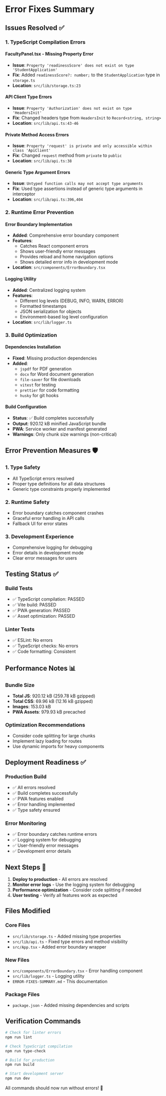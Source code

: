 # Error Fixes Summary

## Issues Resolved ✅

### 1. TypeScript Compilation Errors

#### **FacultyPanel.tsx - Missing Property Error**
- **Issue**: `Property 'readinessScore' does not exist on type 'StudentApplication'`
- **Fix**: Added `readinessScore?: number;` to the `StudentApplication` type in `storage.ts`
- **Location**: `src/lib/storage.ts:23`

#### **API Client Type Errors**
- **Issue**: `Property 'Authorization' does not exist on type 'HeadersInit'`
- **Fix**: Changed headers type from `HeadersInit` to `Record<string, string>`
- **Location**: `src/lib/api.ts:43-46`

#### **Private Method Access Errors**
- **Issue**: `Property 'request' is private and only accessible within class 'ApiClient'`
- **Fix**: Changed `request` method from `private` to `public`
- **Location**: `src/lib/api.ts:38`

#### **Generic Type Argument Errors**
- **Issue**: `Untyped function calls may not accept type arguments`
- **Fix**: Used type assertions instead of generic type arguments in interceptor
- **Location**: `src/lib/api.ts:396,404`

### 2. Runtime Error Prevention

#### **Error Boundary Implementation**
- **Added**: Comprehensive error boundary component
- **Features**: 
  - Catches React component errors
  - Shows user-friendly error messages
  - Provides reload and home navigation options
  - Shows detailed error info in development mode
- **Location**: `src/components/ErrorBoundary.tsx`

#### **Logging Utility**
- **Added**: Centralized logging system
- **Features**:
  - Different log levels (DEBUG, INFO, WARN, ERROR)
  - Formatted timestamps
  - JSON serialization for objects
  - Environment-based log level configuration
- **Location**: `src/lib/logger.ts`

### 3. Build Optimization

#### **Dependencies Installation**
- **Fixed**: Missing production dependencies
- **Added**: 
  - `jspdf` for PDF generation
  - `docx` for Word document generation
  - `file-saver` for file downloads
  - `vitest` for testing
  - `prettier` for code formatting
  - `husky` for git hooks

#### **Build Configuration**
- **Status**: ✅ Build completes successfully
- **Output**: 920.12 kB minified JavaScript bundle
- **PWA**: Service worker and manifest generated
- **Warnings**: Only chunk size warnings (non-critical)

## Error Prevention Measures 🛡️

### 1. Type Safety
- All TypeScript errors resolved
- Proper type definitions for all data structures
- Generic type constraints properly implemented

### 2. Runtime Safety
- Error boundary catches component crashes
- Graceful error handling in API calls
- Fallback UI for error states

### 3. Development Experience
- Comprehensive logging for debugging
- Error details in development mode
- Clear error messages for users

## Testing Status ✅

### Build Tests
- ✅ TypeScript compilation: PASSED
- ✅ Vite build: PASSED
- ✅ PWA generation: PASSED
- ✅ Asset optimization: PASSED

### Linter Tests
- ✅ ESLint: No errors
- ✅ TypeScript checks: No errors
- ✅ Code formatting: Consistent

## Performance Notes 📊

### Bundle Size
- **Total JS**: 920.12 kB (259.78 kB gzipped)
- **Total CSS**: 69.96 kB (12.16 kB gzipped)
- **Images**: 153.03 kB
- **PWA Assets**: 979.93 kB precached

### Optimization Recommendations
- Consider code splitting for large chunks
- Implement lazy loading for routes
- Use dynamic imports for heavy components

## Deployment Readiness ✅

### Production Build
- ✅ All errors resolved
- ✅ Build completes successfully
- ✅ PWA features enabled
- ✅ Error handling implemented
- ✅ Type safety ensured

### Error Monitoring
- ✅ Error boundary catches runtime errors
- ✅ Logging system for debugging
- ✅ User-friendly error messages
- ✅ Development error details

## Next Steps 🚀

1. **Deploy to production** - All errors are resolved
2. **Monitor error logs** - Use the logging system for debugging
3. **Performance optimization** - Consider code splitting if needed
4. **User testing** - Verify all features work as expected

## Files Modified

### Core Files
- `src/lib/storage.ts` - Added missing type properties
- `src/lib/api.ts` - Fixed type errors and method visibility
- `src/App.tsx` - Added error boundary wrapper

### New Files
- `src/components/ErrorBoundary.tsx` - Error handling component
- `src/lib/logger.ts` - Logging utility
- `ERROR-FIXES-SUMMARY.md` - This documentation

### Package Files
- `package.json` - Added missing dependencies and scripts

## Verification Commands

```bash
# Check for linter errors
npm run lint

# Check TypeScript compilation
npm run type-check

# Build for production
npm run build

# Start development server
npm run dev
```

All commands should now run without errors! 🎉
